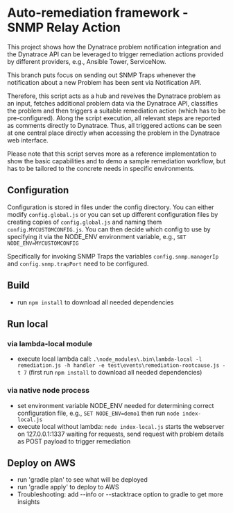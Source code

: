 # Auto-remediation framework - SNMP Relay Action

This project shows how the Dynatrace problem notification integration and the Dynatrace API can be leveraged to trigger remediation actions provided by different providers, e.g., Ansible Tower, ServiceNow.

This branch puts focus on sending out SNMP Traps whenever the notification about a new Problem has been sent via Notification API.

Therefore, this script acts as a hub and reveives the Dynatrace problem as an input, fetches additional problem data via the Dynatrace API, classifies the problem and then triggers a suitable remediation action (which has to be pre-configured). Along the script execution, all relevant steps are reported as comments directly to Dynatrace. Thus, all triggered actions can be seen at one central place directly when accessing the problem in the Dynatrace web interface. 

Please note that this script serves more as a reference implementation to show the basic capabilities and to demo a sample remediation workflow, but has to be tailored to the concrete needs in specific environments. 

## Configuration
Configuration is stored in files under the config directory. You can either modify `config.global.js` or you can set up different configuration files by creating copies of `config.global.js` and naming them `config.MYCUSTOMCONFIG.js`. You can then decide which config to use by specifying it via the NODE_ENV environment variable, e.g., `SET NODE_ENV=MYCUSTOMCONFIG`

Specifically for invoking SNMP Traps the variables `config.snmp.managerIp` and  `config.snmp.trapPort` need to be configured.

## Build
- run `npm install` to download all needed dependencies
<!-- - TODO: tests can be started running `npm test` -->

## Run local
### via lambda-local module
- execute local lambda call: `.\node_modules\.bin\lambda-local -l remediation.js -h handler -e test\events\remediation-rootcause.js -t 7` (first run `npm install` to download all needed dependencies)
### via native node process
- set environment variable NODE_ENV needed for determining correct configuration file, e.g., `SET NODE_ENV=demo1` then run `node index-local.js`
- execute local without lambda: `node index-local.js` starts the webserver on 127.0.0.1:1337 waiting for requests, send request with problem details as POST payload  to trigger remediation

## Deploy on AWS
- run 'gradle plan' to see what will be deployed
- run 'gradle apply' to deploy to AWS
- Troubleshooting: add --info or --stacktrace option to gradle to get more insights


